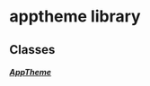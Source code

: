 



# apptheme library











## Classes

##### [AppTheme](../apptheme/AppTheme-class.md)



















